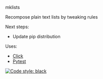 mklists

Recompose plain text lists by tweaking rules

Next steps:
* Update pip distribution

Uses:
* [Click](http://click.pocoo.org/7/utils/)
* [Pytest](https://pytest.org/)

[![Code style: black](https://img.shields.io/badge/code%20style-black-000000.svg)](https://github.com/ambv/black)
